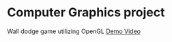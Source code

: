 # Computer Graphics project

Wall dodge game utilizing OpenGL [Demo Video](https://www.youtube.com/watch?v=hjfcKSG7JLY)
